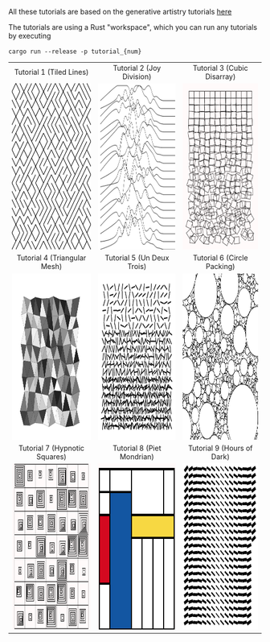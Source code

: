 All these tutorials are based on the generative artistry tutorials [here](https://generativeartistry.com/tutorials/) 

The tutorials are using a Rust "workspace", which you can run any tutorials by executing
```
cargo run --release -p tutorial_{num}
```

|     |     |     |
| :---: |:---:|:---:|
| Tutorial 1 (Tiled Lines) | Tutorial 2 (Joy Division) | Tutorial 3 (Cubic Disarray)|
| [<img src="assets/t1.png" width="330" Height="330">](tutorial_1/src/main.rs)| [<img src="assets/t2.png" width="330" Height="330">](tutorial_2/src/main.rs)| [<img src="assets/t3.png" width="330" Height="330">](tutorial_3/src/main.rs)|
| Tutorial 4 (Triangular Mesh) | Tutorial 5 (Un Deux Trois) | Tutorial 6 (Circle Packing)|
| [<img src="assets/t4.png" width="330" Height="330">](tutorial_4/src/main.rs)| [<img src="assets/t5.png" width="330" Height="330">](tutorial_5/src/main.rs)| [<img src="assets/t6.png" width="330" Height="330">](tutorial_6/src/main.rs)|
| Tutorial 7 (Hypnotic Squares) | Tutorial 8 (Piet Mondrian) | Tutorial 9 (Hours of Dark)|
| [<img src="assets/t7.png" width="330" Height="330">](tutorial_7/src/main.rs)| [<img src="assets/t8.png" width="330" Height="330">](tutorial_8/src/main.rs)| [<img src="assets/t9.png" width="330" Height="330">](tutorial_9/src/main.rs)|

